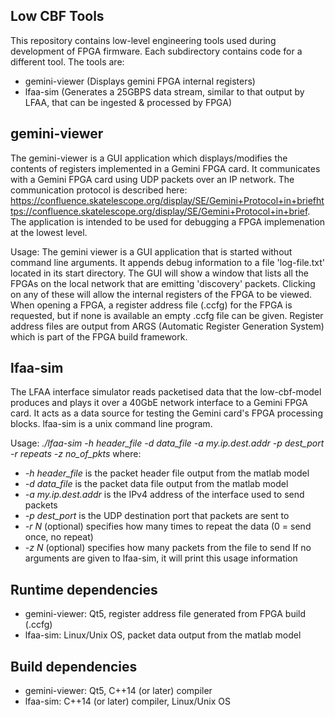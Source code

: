 ## Low CBF Tools

This repository contains low-level engineering tools used during development of FPGA firmware. Each subdirectory contains code for a different tool. The tools are:
* gemini-viewer (Displays gemini FPGA internal registers)
* lfaa-sim (Generates a 25GBPS data stream, similar to that output by LFAA, that can be ingested & processed by FPGA)

## gemini-viewer
The gemini-viewer is a GUI application which displays/modifies the contents of registers implemented in a Gemini FPGA card. It communicates with a Gemini FPGA card using UDP packets over an IP network. The communication protocol is described here: https://confluence.skatelescope.org/display/SE/Gemini+Protocol+in+briefhttps://confluence.skatelescope.org/display/SE/Gemini+Protocol+in+brief. The application is intended to be used for debugging a FPGA implemenation at the lowest level.

Usage: The gemini viewer is a GUI application that is started without command line arguments. It appends debug information to a file 'log-file.txt' located in its start directory. The GUI will show a window that lists all the FPGAs on the local network that are emitting 'discovery' packets. Clicking on any of these will allow the internal registers of the FPGA to be viewed. When opening a FPGA, a register address file (.ccfg) for the FPGA is requested, but if none is available an empty .ccfg file can be given. Register address files are output from ARGS (Automatic Register Generation System) which is part of the FPGA build framework.

## lfaa-sim
The LFAA interface simulator reads packetised data that the low-cbf-model produces and plays it over a 40GbE network interface to a Gemini FPGA card. It acts as a data source for testing the Gemini card's FPGA processing blocks. lfaa-sim is a unix command line program.

Usage: *./lfaa-sim -h header\_file -d data\_file -a my.ip.dest.addr -p dest\_port -r repeats -z no\_of\_pkts*
where:
* *-h header\_file* is the packet header file output from the matlab model
* *-d data\_file* is the packet data file output from the matlab model
* *-a my.ip.dest.addr* is the IPv4 address of the interface used to send packets
* *-p dest\_port* is the UDP destination port that packets are sent to
* *-r N* (optional) specifies how many times to repeat the data (0 = send once, no repeat)
* *-z N* (optional) specifies how many packets from the file to send
If no arguments are given to lfaa-sim, it will print this usage information


## Runtime dependencies
* gemini-viewer: Qt5, register address file generated from FPGA build (.ccfg)
* lfaa-sim: Linux/Unix OS, packet data output from the matlab model

## Build dependencies
* gemini-viewer: Qt5, C++14 (or later) compiler
* lfaa-sim: C++14 (or later) compiler, Linux/Unix OS
